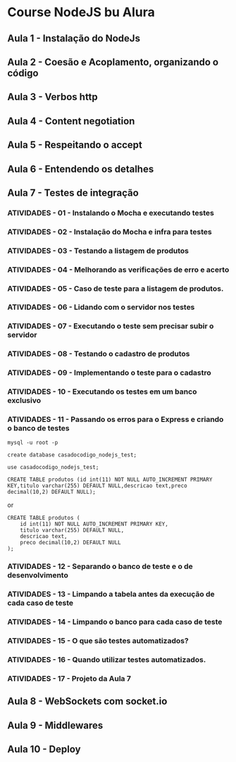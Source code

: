 # Course NodeJS bu Alura


## Aula 1 - Instalação do NodeJs


## Aula 2 - Coesão e Acoplamento, organizando o código


## Aula 3 - Verbos http


## Aula 4 - Content negotiation


## Aula 5 - Respeitando o accept


## Aula 6 - Entendendo os detalhes


## Aula 7 - Testes de integração

### ATIVIDADES - 01 - Instalando o Mocha e executando testes


### ATIVIDADES - 02 - Instalação do Mocha e infra para testes


### ATIVIDADES - 03 - Testando a listagem de produtos


### ATIVIDADES - 04 - Melhorando as verificações de erro e acerto


### ATIVIDADES - 05 - Caso de teste para a listagem de produtos.


### ATIVIDADES - 06 - Lidando com o servidor nos testes


### ATIVIDADES - 07 - Executando o teste sem precisar subir o servidor


### ATIVIDADES - 08 - Testando o cadastro de produtos


### ATIVIDADES - 09 - Implementando o teste para o cadastro


### ATIVIDADES - 10 - Executando os testes em um banco exclusivo


### ATIVIDADES - 11 - Passando os erros para o Express e criando o banco de testes

```
mysql -u root -p
```

```
create database casadocodigo_nodejs_test;
```

```
use casadocodigo_nodejs_test;
```

```
CREATE TABLE produtos (id int(11) NOT NULL AUTO_INCREMENT PRIMARY KEY,titulo varchar(255) DEFAULT NULL,descricao text,preco decimal(10,2) DEFAULT NULL);
```
or
```
CREATE TABLE produtos (
    id int(11) NOT NULL AUTO_INCREMENT PRIMARY KEY,
    titulo varchar(255) DEFAULT NULL,
    descricao text,
    preco decimal(10,2) DEFAULT NULL
);
```


### ATIVIDADES - 12 - Separando o banco de teste e o de desenvolvimento


### ATIVIDADES - 13 - Limpando a tabela antes da execução de cada caso de teste


### ATIVIDADES - 14 - Limpando o banco para cada caso de teste


### ATIVIDADES - 15 - O que são testes automatizados?


### ATIVIDADES - 16 - Quando utilizar testes automatizados.


### ATIVIDADES - 17 - Projeto da Aula 7



## Aula 8 - WebSockets com socket.io


## Aula 9 - Middlewares


## Aula 10 - Deploy


